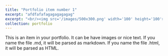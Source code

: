 ```yaml
---
title: "Portfolio item number 1"
excerpt: "afdfafafagagagagagag" 
excerpt: "<br/><img src='/images/500x300.png' width='100' height='100'>"
collection: portfolio
---
```

This is an item in your portfolio. It can be have images or nice text. If you name the file .md, 
it will be parsed as markdown. If you name the file .html, it will be parsed as HTML. 
